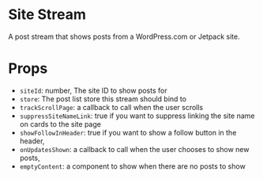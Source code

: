 # Site Stream

A post stream that shows posts from a WordPress.com or Jetpack site.

# Props

- `siteId`: number, The site ID to show posts for
- `store`: The post list store this stream should bind to
- `trackScrollPage`: a callback to call when the user scrolls
- `suppressSiteNameLink`: true if you want to suppress linking the site name on cards to the site page
- `showFollowInHeader`: true if you want to show a follow button in the header,
- `onUpdatesShown`: a callback to call when the user chooses to show new posts,
- `emptyContent`: a component to show when there are no posts to show
